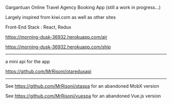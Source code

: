 Gargantuan Online Travel Agency Booking App (still a work in progress...)

Largely inspired from kiwi.com as well as other sites

Front-End Stack : React, Redux  
 
https://morning-dusk-36932.herokuapp.com/air

https://morning-dusk-36932.herokuapp.com/ship

-----------------
a mini api for the app

https://github.com/MrRisoni/otareduxapi

-----------------

See https://github.com/MrRisoni/otaspa for an abandoned MobX version

See https://github.com/MrRisoni/vuespa for an abandoned Vue.js version

